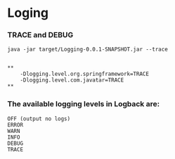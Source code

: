 # Loging

### TRACE and DEBUG
````
java -jar target/Logging-0.0.1-SNAPSHOT.jar --trace


**
    -Dlogging.level.org.springframework=TRACE 
    -Dlogging.level.com.javatar=TRACE
**
````


### The available logging levels in Logback are:
````
OFF (output no logs)
ERROR
WARN
INFO
DEBUG
TRACE
````
